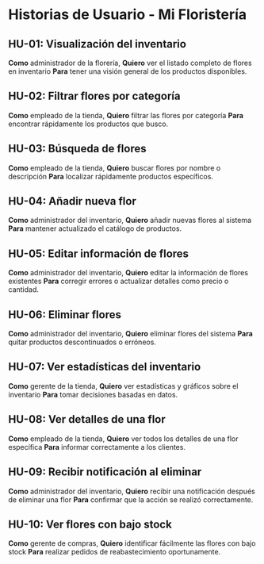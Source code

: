 # Historias de Usuario - Mi Floristería

## HU-01: Visualización del inventario
**Como** administrador de la florería,
**Quiero** ver el listado completo de flores en inventario
**Para** tener una visión general de los productos disponibles.

## HU-02: Filtrar flores por categoría
**Como** empleado de la tienda,
**Quiero** filtrar las flores por categoría
**Para** encontrar rápidamente los productos que busco.

## HU-03: Búsqueda de flores
**Como** empleado de la tienda,
**Quiero** buscar flores por nombre o descripción
**Para** localizar rápidamente productos específicos.

## HU-04: Añadir nueva flor
**Como** administrador del inventario,
**Quiero** añadir nuevas flores al sistema
**Para** mantener actualizado el catálogo de productos.

## HU-05: Editar información de flores
**Como** administrador del inventario,
**Quiero** editar la información de flores existentes
**Para** corregir errores o actualizar detalles como precio o cantidad.

## HU-06: Eliminar flores
**Como** administrador del inventario,
**Quiero** eliminar flores del sistema
**Para** quitar productos descontinuados o erróneos.

## HU-07: Ver estadísticas del inventario
**Como** gerente de la tienda,
**Quiero** ver estadísticas y gráficos sobre el inventario
**Para** tomar decisiones basadas en datos.

## HU-08: Ver detalles de una flor
**Como** empleado de la tienda,
**Quiero** ver todos los detalles de una flor específica
**Para** informar correctamente a los clientes.

## HU-09: Recibir notificación al eliminar
**Como** administrador del inventario,
**Quiero** recibir una notificación después de eliminar una flor
**Para** confirmar que la acción se realizó correctamente.

## HU-10: Ver flores con bajo stock
**Como** gerente de compras,
**Quiero** identificar fácilmente las flores con bajo stock
**Para** realizar pedidos de reabastecimiento oportunamente.
